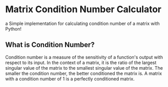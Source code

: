 # Matrix Condition Number Calculator

a Simple implementation for calculating condition number of a matrix with Python!

## What is Condition Number?

Condition number is a measure of the sensitivity of a function's output with respect to its input. In the context of a matrix, it is the ratio of the largest singular value of the matrix to the smallest singular value of the matrix. The smaller the condition number, the better conditioned the matrix is. A matrix with a condition number of 1 is a perfectly conditioned matrix.